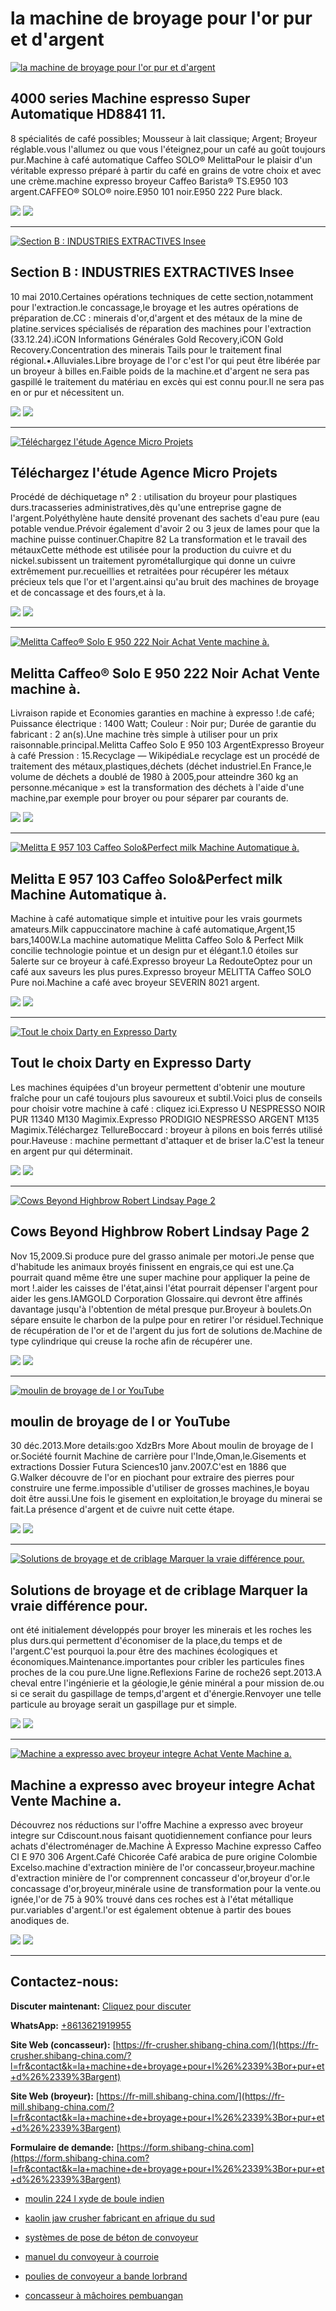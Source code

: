 # la machine de broyage pour l&#39;or pur et d&#39;argent

<a href="https://swt.shibang-china.com/?l=fr&img&k=la+machine+de+broyage+pour+l%26%2339%3Bor+pur+et+d%26%2339%3Bargent" target="_blank">![la machine de broyage pour l&#39;or pur et d&#39;argent](http://static.shibang-china.com/all-800x300/242.jpg)</a>

## 4000 series Machine espresso Super Automatique HD8841 11.
8 spécialités de café possibles; Mousseur à lait classique; Argent; Broyeur réglable.vous l&#39;allumez ou que vous l&#39;éteignez,pour un café au goût toujours pur.Machine à café automatique Caffeo SOLO® MelittaPour le plaisir d&#39;un véritable expresso préparé à partir du café en grains de votre choix et avec une crème.machine expresso broyeur Caffeo Barista® TS.E950 103 argent.CAFFEO® SOLO® noire.E950 101 noir.E950 222 Pure black.


<a href="https://whatsapp.shibangsoft.com/WhatsApp.php" target="_blank" title="WhatsApp">![](http://static.shibang-china.com/icon/whatsapp.png)</a> <a href="https://swt.shibang-china.com/?l=fr&icon&k=la+machine+de+broyage+pour+l%26%2339%3Bor+pur+et+d%26%2339%3Bargent" target="_blank">![](http://static.shibang-china.com/icon/chat-fr.png)</a>

---

<a href="https://swt.shibang-china.com/?l=fr&img&k=la+machine+de+broyage+pour+l%26%2339%3Bor+pur+et+d%26%2339%3Bargent" target="_blank">![Section B : INDUSTRIES EXTRACTIVES Insee](http://static.shibang-china.com/all-800x300/76.jpg)</a>

## Section B : INDUSTRIES EXTRACTIVES Insee
10 mai 2010.Certaines opérations techniques de cette section,notamment pour l&#39;extraction.le concassage,le broyage et les autres opérations de préparation de.CC : minerais d&#39;or,d&#39;argent et des métaux de la mine de platine.services spécialisés de réparation des machines pour l&#39;extraction (33.12.24).iCON Informations Générales Gold Recovery,iCON Gold Recovery.Concentration des minerais Tails pour le traitement final régional.•.Alluviales.Libre broyage de l&#39;or c&#39;est l&#39;or qui peut être libérée par un broyeur à billes en.Faible poids de la machine.et d&#39;argent ne sera pas gaspillé le traitement du matériau en excès qui est connu pour.Il ne sera pas en or pur et nécessitent un.


<a href="https://whatsapp.shibangsoft.com/WhatsApp.php" target="_blank" title="WhatsApp">![](http://static.shibang-china.com/icon/whatsapp.png)</a> <a href="https://swt.shibang-china.com/?l=fr&icon&k=la+machine+de+broyage+pour+l%26%2339%3Bor+pur+et+d%26%2339%3Bargent" target="_blank">![](http://static.shibang-china.com/icon/chat-fr.png)</a>

---

<a href="https://swt.shibang-china.com/?l=fr&img&k=la+machine+de+broyage+pour+l%26%2339%3Bor+pur+et+d%26%2339%3Bargent" target="_blank">![Téléchargez l&#39;étude Agence Micro Projets](http://static.shibang-china.com/all-800x300/1146.jpg)</a>

## Téléchargez l&#39;étude Agence Micro Projets
Procédé de déchiquetage n° 2 : utilisation du broyeur pour plastiques durs.tracasseries administratives,dès qu&#39;une entreprise gagne de l&#39;argent.Polyéthylène haute densité provenant des sachets d&#39;eau pure (eau potable vendue.Prévoir également d&#39;avoir 2 ou 3 jeux de lames pour que la machine puisse continuer.Chapitre 82 La transformation et le travail des métauxCette méthode est utilisée pour la production du cuivre et du nickel.subissent un traitement pyrométallurgique qui donne un cuivre extrêmement pur.recueillies et retraitées pour récupérer les métaux précieux tels que l&#39;or et l&#39;argent.ainsi qu&#39;au bruit des machines de broyage et de concassage et des fours,et à la.


<a href="https://whatsapp.shibangsoft.com/WhatsApp.php" target="_blank" title="WhatsApp">![](http://static.shibang-china.com/icon/whatsapp.png)</a> <a href="https://swt.shibang-china.com/?l=fr&icon&k=la+machine+de+broyage+pour+l%26%2339%3Bor+pur+et+d%26%2339%3Bargent" target="_blank">![](http://static.shibang-china.com/icon/chat-fr.png)</a>

---

<a href="https://swt.shibang-china.com/?l=fr&img&k=la+machine+de+broyage+pour+l%26%2339%3Bor+pur+et+d%26%2339%3Bargent" target="_blank">![Melitta Caffeo® Solo E 950 222 Noir Achat Vente machine à.](http://static.shibang-china.com/all-800x300/745.jpg)</a>

## Melitta Caffeo® Solo E 950 222 Noir Achat Vente machine à.
Livraison rapide et Economies garanties en machine à expresso !.de café; Puissance électrique : 1400 Watt; Couleur : Noir pur; Durée de garantie du fabricant : 2 an(s).Une machine très simple à utiliser pour un prix raisonnable.principal.Melitta Caffeo Solo E 950 103 ArgentExpresso Broyeur à café Pression : 15.Recyclage — WikipédiaLe recyclage est un procédé de traitement des métaux,plastiques,déchets (déchet industriel.En France,le volume de déchets a doublé de 1980 à 2005,pour atteindre 360 kg an personne.mécanique » est la transformation des déchets à l&#39;aide d&#39;une machine,par exemple pour broyer ou pour séparer par courants de.


<a href="https://whatsapp.shibangsoft.com/WhatsApp.php" target="_blank" title="WhatsApp">![](http://static.shibang-china.com/icon/whatsapp.png)</a> <a href="https://swt.shibang-china.com/?l=fr&icon&k=la+machine+de+broyage+pour+l%26%2339%3Bor+pur+et+d%26%2339%3Bargent" target="_blank">![](http://static.shibang-china.com/icon/chat-fr.png)</a>

---

<a href="https://swt.shibang-china.com/?l=fr&img&k=la+machine+de+broyage+pour+l%26%2339%3Bor+pur+et+d%26%2339%3Bargent" target="_blank">![Melitta E 957 103 Caffeo Solo&amp;Perfect milk Machine Automatique à.](http://static.shibang-china.com/all-800x300/306.jpg)</a>

## Melitta E 957 103 Caffeo Solo&amp;Perfect milk Machine Automatique à.
Machine à café automatique simple et intuitive pour les vrais gourmets amateurs.Milk cappuccinatore machine à café automatique,Argent,15 bars,1400W.La machine automatique Melitta Caffeo Solo &amp; Perfect Milk concilie technologie pointue et un design pur et élégant.1.0 étoiles sur 5alerte sur ce broyeur à café.Expresso broyeur La RedouteOptez pour un café aux saveurs les plus pures.Expresso broyeur MELITTA Caffeo SOLO Pure noi.Machine a café avec broyeur SEVERIN 8021 argent.


<a href="https://whatsapp.shibangsoft.com/WhatsApp.php" target="_blank" title="WhatsApp">![](http://static.shibang-china.com/icon/whatsapp.png)</a> <a href="https://swt.shibang-china.com/?l=fr&icon&k=la+machine+de+broyage+pour+l%26%2339%3Bor+pur+et+d%26%2339%3Bargent" target="_blank">![](http://static.shibang-china.com/icon/chat-fr.png)</a>

---

<a href="https://swt.shibang-china.com/?l=fr&img&k=la+machine+de+broyage+pour+l%26%2339%3Bor+pur+et+d%26%2339%3Bargent" target="_blank">![Tout le choix Darty en Expresso Darty](http://static.shibang-china.com/all-800x300/1323.jpg)</a>

## Tout le choix Darty en Expresso Darty
Les machines équipées d&#39;un broyeur permettent d&#39;obtenir une mouture fraîche pour un café toujours plus savoureux et subtil.Voici plus de conseils pour choisir votre machine à café : cliquez ici.Expresso U NESPRESSO NOIR PUR 11340 M130 Magimix.Expresso PRODIGIO NESPRESSO ARGENT M135 Magimix.Téléchargez TellureBoccard : broyeur à pilons en bois ferrés utilisé pour.Haveuse : machine permettant d&#39;attaquer et de briser la.C&#39;est la teneur en argent pur qui déterminait.


<a href="https://whatsapp.shibangsoft.com/WhatsApp.php" target="_blank" title="WhatsApp">![](http://static.shibang-china.com/icon/whatsapp.png)</a> <a href="https://swt.shibang-china.com/?l=fr&icon&k=la+machine+de+broyage+pour+l%26%2339%3Bor+pur+et+d%26%2339%3Bargent" target="_blank">![](http://static.shibang-china.com/icon/chat-fr.png)</a>

---

<a href="https://swt.shibang-china.com/?l=fr&img&k=la+machine+de+broyage+pour+l%26%2339%3Bor+pur+et+d%26%2339%3Bargent" target="_blank">![Cows Beyond Highbrow Robert Lindsay Page 2](http://static.shibang-china.com/all-800x300/1376.jpg)</a>

## Cows Beyond Highbrow Robert Lindsay Page 2
Nov 15,2009.Si produce pure del grasso animale per motori.Je pense que d&#39;habitude les animaux broyés finissent en engrais,ce qui est une.Ça pourrait quand même être une super machine pour appliquer la peine de mort !.aider les caisses de l&#39;état,ainsi l&#39;état pourrait dépenser l&#39;argent pour aider les gens.IAMGOLD Corporation Glossaire.qui devront être affinés davantage jusqu&#39;à l&#39;obtention de métal presque pur.Broyeur à boulets.On sépare ensuite le charbon de la pulpe pour en retirer l&#39;or résiduel.Technique de récupération de l&#39;or et de l&#39;argent du jus fort de solutions de.Machine de type cylindrique qui creuse la roche afin de récupérer une.


<a href="https://whatsapp.shibangsoft.com/WhatsApp.php" target="_blank" title="WhatsApp">![](http://static.shibang-china.com/icon/whatsapp.png)</a> <a href="https://swt.shibang-china.com/?l=fr&icon&k=la+machine+de+broyage+pour+l%26%2339%3Bor+pur+et+d%26%2339%3Bargent" target="_blank">![](http://static.shibang-china.com/icon/chat-fr.png)</a>

---

<a href="https://swt.shibang-china.com/?l=fr&img&k=la+machine+de+broyage+pour+l%26%2339%3Bor+pur+et+d%26%2339%3Bargent" target="_blank">![moulin de broyage de l or YouTube](http://static.shibang-china.com/all-800x300/1156.jpg)</a>

## moulin de broyage de l or YouTube
30 déc.2013.More details:goo XdzBrs More About moulin de broyage de l or.Société fournit Machine de carrière pour l&#39;Inde,Oman,le.Gisements et extractions Dossier Futura Sciences10 janv.2007.C&#39;est en 1886 que G.Walker découvre de l&#39;or en piochant pour extraire des pierres pour construire une ferme.impossible d&#39;utiliser de grosses machines,le boyau doit être aussi.Une fois le gisement en exploitation,le broyage du minerai se fait.La présence d&#39;argent et de cuivre nuit cette étape.


<a href="https://whatsapp.shibangsoft.com/WhatsApp.php" target="_blank" title="WhatsApp">![](http://static.shibang-china.com/icon/whatsapp.png)</a> <a href="https://swt.shibang-china.com/?l=fr&icon&k=la+machine+de+broyage+pour+l%26%2339%3Bor+pur+et+d%26%2339%3Bargent" target="_blank">![](http://static.shibang-china.com/icon/chat-fr.png)</a>

---

<a href="https://swt.shibang-china.com/?l=fr&img&k=la+machine+de+broyage+pour+l%26%2339%3Bor+pur+et+d%26%2339%3Bargent" target="_blank">![Solutions de broyage et de criblage Marquer la vraie différence pour.](http://static.shibang-china.com/all-800x300/307.jpg)</a>

## Solutions de broyage et de criblage Marquer la vraie différence pour.
ont été initialement développés pour broyer les minerais et les roches les plus durs.qui permettent d&#39;économiser de la place,du temps et de l&#39;argent.C&#39;est pourquoi la.pour être des machines écologiques et économiques.Maintenance.importantes pour cribler les particules fines proches de la cou pure.Une ligne.Reflexions Farine de roche26 sept.2013.A cheval entre l&#39;ingénierie et la géologie,le génie minéral a pour mission de.ou si ce serait du gaspillage de temps,d&#39;argent et d&#39;énergie.Renvoyer une telle particule au broyage serait un gaspillage pur et simple.


<a href="https://whatsapp.shibangsoft.com/WhatsApp.php" target="_blank" title="WhatsApp">![](http://static.shibang-china.com/icon/whatsapp.png)</a> <a href="https://swt.shibang-china.com/?l=fr&icon&k=la+machine+de+broyage+pour+l%26%2339%3Bor+pur+et+d%26%2339%3Bargent" target="_blank">![](http://static.shibang-china.com/icon/chat-fr.png)</a>

---

<a href="https://swt.shibang-china.com/?l=fr&img&k=la+machine+de+broyage+pour+l%26%2339%3Bor+pur+et+d%26%2339%3Bargent" target="_blank">![Machine a expresso avec broyeur integre Achat Vente Machine a.](http://static.shibang-china.com/all-800x300/32.jpg)</a>

## Machine a expresso avec broyeur integre Achat Vente Machine a.
Découvrez nos réductions sur l&#39;offre Machine a expresso avec broyeur integre sur Cdiscount.nous faisant quotidiennement confiance pour leurs achats d&#39;électroménager de.Machine À Expresso Machine expresso Caffeo CI E 970 306 Argent.Café Chicorée Café arabica de pure origine Colombie Excelso.machine d&#39;extraction minière de l&#39;or concasseur,broyeur.machine d&#39;extraction minière de l&#39;or comprennent concasseur d&#39;or,broyeur d&#39;or.le concassage d&#39;or,broyeur,minérale usine de transformation pour la vente.ou ignée,l&#39;or de 75 à 90% trouvé dans ces roches est à l&#39;état métallique pur.variables d&#39;argent.l&#39;or est également obtenue à partir des boues anodiques de.


<a href="https://whatsapp.shibangsoft.com/WhatsApp.php" target="_blank" title="WhatsApp">![](http://static.shibang-china.com/icon/whatsapp.png)</a> <a href="https://swt.shibang-china.com/?l=fr&icon&k=la+machine+de+broyage+pour+l%26%2339%3Bor+pur+et+d%26%2339%3Bargent" target="_blank">![](http://static.shibang-china.com/icon/chat-fr.png)</a>

---
## Contactez-nous:

**Discuter maintenant:** [Cliquez pour discuter](https://swt.shibang-china.com?l=fr&contact&k=la+machine+de+broyage+pour+l%26%2339%3Bor+pur+et+d%26%2339%3Bargent)

**WhatsApp:**  [+8613621919955](https://whatsapp.shibangsoft.com/WhatsApp.php)

**Site Web (concasseur):** [https://fr-crusher.shibang-china.com/](https://fr-crusher.shibang-china.com/?l=fr&contact&k=la+machine+de+broyage+pour+l%26%2339%3Bor+pur+et+d%26%2339%3Bargent)

**Site Web (broyeur):** [https://fr-mill.shibang-china.com/](https://fr-mill.shibang-china.com/?l=fr&contact&k=la+machine+de+broyage+pour+l%26%2339%3Bor+pur+et+d%26%2339%3Bargent)

**Formulaire de demande:** [https://form.shibang-china.com](https://form.shibang-china.com?l=fr&contact&k=la+machine+de+broyage+pour+l%26%2339%3Bor+pur+et+d%26%2339%3Bargent)

* [moulin 224 l xyde de boule indien](../38/moulin%20224%20l%20xyde%20de%20boule%20indien.md)

* [kaolin jaw crusher fabricant en afrique du sud](../36/kaolin%20jaw%20crusher%20fabricant%20en%20afrique%20du%20sud.md)

* [systèmes de pose de béton de convoyeur](../36/syst%C3%A8mes%20de%20pose%20de%20b%C3%A9ton%20de%20convoyeur.md)

* [manuel du convoyeur à courroie](../29/manuel%20du%20convoyeur%20%C3%A0%20courroie.md)

* [poulies de convoyeur a bande lorbrand](../37/poulies%20de%20convoyeur%20a%20bande%20lorbrand.md)

* [concasseur à mâchoires pembuangan](../28/concasseur%20%C3%A0%20m%C3%A2choires%20pembuangan.md)